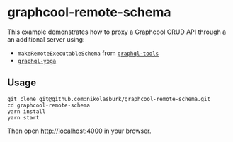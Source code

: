 # graphcool-remote-schema

This example demonstrates how to proxy a Graphcool CRUD API through a an additional server using:

- `makeRemoteExecutableSchema` from [`graphql-tools`](https://medium.com/r/?url=https%3A%2F%2Fgithub.com%2Fapollographql%2Fgraphql-tools)
- [`graphql-yoga`](https://github.com/graphcool/graphql-yoga/)

## Usage

```
git clone git@github.com:nikolasburk/graphcool-remote-schema.git
cd graphcool-remote-schema
yarn install
yarn start
```

Then open [http://localhost:4000](http://localhost:4000) in your browser.
